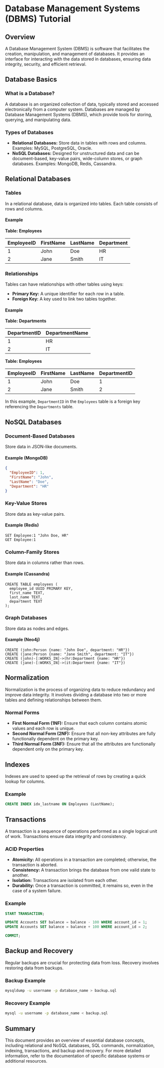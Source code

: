 # Database Management Systems (DBMS) Tutorial

## Overview

A Database Management System (DBMS) is software that facilitates the creation, manipulation, and management of databases. It provides an interface for interacting with the data stored in databases, ensuring data integrity, security, and efficient retrieval.

## Database Basics

### What is a Database?

A database is an organized collection of data, typically stored and accessed electronically from a computer system. Databases are managed by Database Management Systems (DBMS), which provide tools for storing, querying, and manipulating data.

### Types of Databases

- **Relational Databases:** Store data in tables with rows and columns. Examples: MySQL, PostgreSQL, Oracle.
- **NoSQL Databases:** Designed for unstructured data and can be document-based, key-value pairs, wide-column stores, or graph databases. Examples: MongoDB, Redis, Cassandra.

## Relational Databases

### Tables

In a relational database, data is organized into tables. Each table consists of rows and columns.

#### Example

**Table: Employees**

| EmployeeID | FirstName | LastName | Department |
|------------|-----------|----------|------------|
| 1          | John      | Doe      | HR         |
| 2          | Jane      | Smith    | IT         |

### Relationships

Tables can have relationships with other tables using keys:

- **Primary Key:** A unique identifier for each row in a table.
- **Foreign Key:** A key used to link two tables together.

#### Example

**Table: Departments**

| DepartmentID | DepartmentName |
|--------------|----------------|
| 1            | HR             |
| 2            | IT             |

**Table: Employees**

| EmployeeID | FirstName | LastName | DepartmentID |
|------------|-----------|----------|--------------|
| 1          | John      | Doe      | 1            |
| 2          | Jane      | Smith    | 2            |

In this example, `DepartmentID` in the `Employees` table is a foreign key referencing the `Departments` table.

## NoSQL Databases

### Document-Based Databases

Store data in JSON-like documents.

#### Example (MongoDB)

```json
{
  "EmployeeID": 1,
  "FirstName": "John",
  "LastName": "Doe",
  "Department": "HR"
}
```

### Key-Value Stores

Store data as key-value pairs.

#### Example (Redis)

```plaintext
SET Employee:1 "John Doe, HR"
GET Employee:1
```

### Column-Family Stores

Store data in columns rather than rows.

#### Example (Cassandra)

```plaintext
CREATE TABLE employees (
  employee_id UUID PRIMARY KEY,
  first_name TEXT,
  last_name TEXT,
  department TEXT
);
```

### Graph Databases

Store data as nodes and edges.

#### Example (Neo4j)

```cypher
CREATE (john:Person {name: "John Doe", department: "HR"})
CREATE (jane:Person {name: "Jane Smith", department: "IT"})
CREATE (john)-[:WORKS_IN]->(hr:Department {name: "HR"})
CREATE (jane)-[:WORKS_IN]->(it:Department {name: "IT"})
```

## Normalization

Normalization is the process of organizing data to reduce redundancy and improve data integrity. It involves dividing a database into two or more tables and defining relationships between them.

### Normal Forms

- **First Normal Form (1NF):** Ensure that each column contains atomic values and each row is unique.
- **Second Normal Form (2NF):** Ensure that all non-key attributes are fully functionally dependent on the primary key.
- **Third Normal Form (3NF):** Ensure that all the attributes are functionally dependent only on the primary key.

## Indexes

Indexes are used to speed up the retrieval of rows by creating a quick lookup for columns.

### Example

```sql
CREATE INDEX idx_lastname ON Employees (LastName);
```

## Transactions

A transaction is a sequence of operations performed as a single logical unit of work. Transactions ensure data integrity and consistency.

### ACID Properties

- **Atomicity:** All operations in a transaction are completed; otherwise, the transaction is aborted.
- **Consistency:** A transaction brings the database from one valid state to another.
- **Isolation:** Transactions are isolated from each other.
- **Durability:** Once a transaction is committed, it remains so, even in the case of a system failure.

### Example

```sql
START TRANSACTION;

UPDATE Accounts SET balance = balance - 100 WHERE account_id = 1;
UPDATE Accounts SET balance = balance + 100 WHERE account_id = 2;

COMMIT;
```

## Backup and Recovery

Regular backups are crucial for protecting data from loss. Recovery involves restoring data from backups.

### Backup Example

```bash
mysqldump -u username -p database_name > backup.sql
```

### Recovery Example

```bash
mysql -u username -p database_name < backup.sql
```

## Summary

This document provides an overview of essential database concepts, including relational and NoSQL databases, SQL commands, normalization, indexing, transactions, and backup and recovery. For more detailed information, refer to the documentation of specific database systems or additional resources.